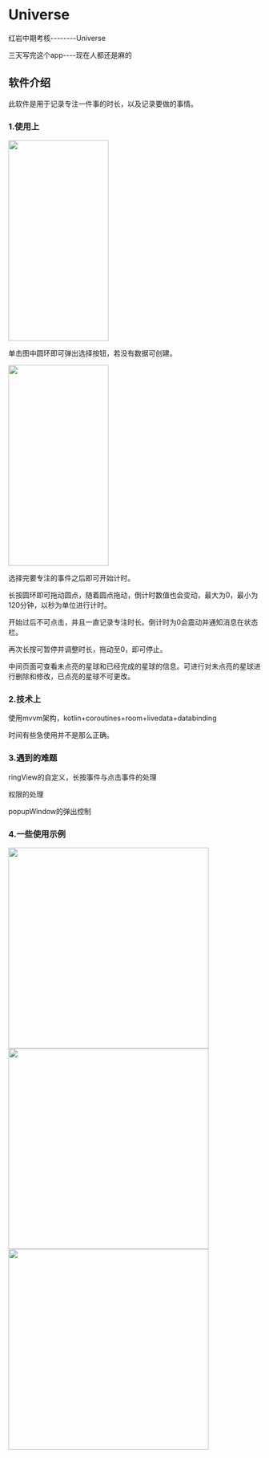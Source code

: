 # Universe

红岩中期考核--------Universe

三天写完这个app----现在人都还是麻的

## 软件介绍

此软件是用于记录专注一件事的时长，以及记录要做的事情。

### 1.使用上

<img src="https://github.com/RQ527/Test3/blob/master/p1.jpg" width="200" height="400" />

单击图中圆环即可弹出选择按钮，若没有数据可创建。

<img src=https://github.com/RQ527/Test3/blob/master/p2.jpg width="200" height="400" />

选择完要专注的事件之后即可开始计时。

长按圆环即可拖动圆点，随着圆点拖动，倒计时数值也会变动，最大为0，最小为120分钟，以秒为单位进行计时。

开始过后不可点击，并且一直记录专注时长。倒计时为0会震动并通知消息在状态栏。

再次长按可暂停并调整时长，拖动至0，即可停止。

中间页面可查看未点亮的星球和已经完成的星球的信息。可进行对未点亮的星球进行删除和修改，已点亮的星球不可更改。

### 2.技术上

使用mvvm架构，kotlin+coroutines+room+livedata+databinding

时间有些急使用并不是那么正确。

### 3.遇到的难题

ringView的自定义，长按事件与点击事件的处理

权限的处理

popupWindow的弹出控制

### 4.一些使用示例


<img src=https://github.com/RQ527/Test3/blob/master/g1.gif height="400" />  
<img src=https://github.com/RQ527/Test3/blob/master/g2.gif height="400" />
<img src=https://github.com/RQ527/Test3/blob/master/g3.gif height="400" />


